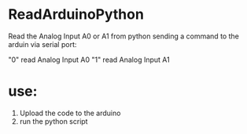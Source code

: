 # ReadArduinoPython

Read the Analog Input A0 or A1 from python sending a command to the arduin via serial port:

"0" read Analog Input A0
"1" read Analog Input A1


# use:
1. Upload the code to the arduino
2. run the python script
